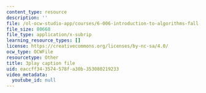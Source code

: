 ```yaml
---
content_type: resource
description: ''
file: /ol-ocw-studio-app/courses/6-006-introduction-to-algorithms-fall-2011/eaccff343574578fa30b353080219233_r5pXu1PAUkI.vtt
file_size: 80668
file_type: application/x-subrip
learning_resource_types: []
license: https://creativecommons.org/licenses/by-nc-sa/4.0/
ocw_type: OCWFile
resourcetype: Other
title: 3play caption file
uid: eaccff34-3574-578f-a30b-353080219233
video_metadata:
  youtube_id: null
---
```

